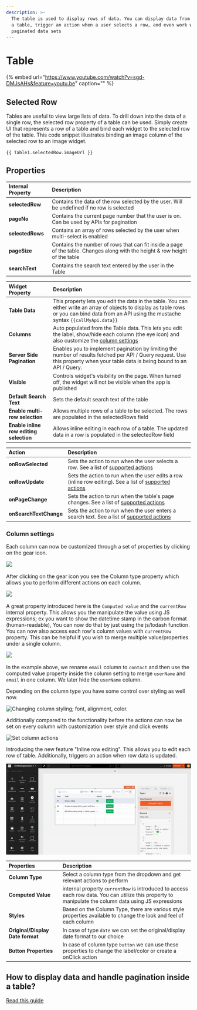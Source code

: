 ```yaml
---
description: >-
  The table is used to display rows of data. You can display data from an API in
  a table, trigger an action when a user selects a row, and even work with large
  paginated data sets
---
```


# Table

{% embed url="https://www.youtube.com/watch?v=sgd-DMJsAHs&feature=youtu.be" caption="" %}

## Selected Row

Tables are useful to view large lists of data. To drill down into the data of a single row, the selected row property of a table can be used. Simply create UI that represents a row of a table and bind each widget to the selected row of the table. This code snippet illustrates binding an image column of the selected row to an Image widget.

```text
{{ Table1.selectedRow.imageUrl }}
```

## Properties

| Internal Property | Description |
| :--- | :--- |
| **selectedRow** | Contains the data of the row selected by the user. Will be undefined if no row is selected |
| **pageNo** | Contains the current page number that the user is on. Can be used by APIs for pagination |
| **selectedRows** | Contains an array of rows selected by the user when multi-select is enabled |
| **pageSize** | Contains the number of rows that can fit inside a page of the table. Changes along with the height & row height of the table |
| **searchText** | Contains the search text entered by the user in the Table |

| Widget Property | Description |
| :--- | :--- |
| **Table Data** | This property lets you edit the data in the table. You can either write an array of objects to display as table rows or you can bind data from an API using the mustache syntax `{{callMyApi.data}}` |
| **Columns** | Auto populated from the Table data. This lets you edit the label, show/hide each column \(the eye icon\) and also customize the [column settings](https://docs.appsmith.com/widget-reference/table#column-settings) |
| **Server Side Pagination** | Enables you to implement pagination by limiting the number of results fetched per API / Query request. Use this property when your table data is being bound to an API / Query. |
| **Visible** | Controls widget's visibility on the page. When turned off, the widget will not be visible when the app is published |
| **Default Search Text** | Sets the default search text of the table |
| **Enable multi-row selection** | Allows multiple rows of a table to be selected. The rows are populated in the selectedRows field |
| **Enable inline row editing selection** | Allows inline editing in each row of a table. The updated data in a row is populated in the selectedRow field |

| Action | Description |
| :--- | :--- |
| **onRowSelected** | Sets the action to run when the user selects a row. See a list of [supported actions](../core-concepts/writing-code/appsmith-framework.md) |
| **onRowUpdate** | Sets the action to run when the user edits a row \(inline row editing\). See a list of [supported actions](../core-concepts/writing-code/appsmith-framework.md) |
| **onPageChange** | Sets the action to run when the table's page changes. See a list of [supported actions](../core-concepts/writing-code/appsmith-framework.md) |
| **onSearchTextChange** | Sets the action to run when the user enters a search text. See a list of [supported actions](../core-concepts/writing-code/appsmith-framework.md) |

### Column settings

Each column can now be customized through a set of properties by clicking on the gear icon.

![](../.gitbook/assets/table-click-cog.gif)

After clicking on the gear icon you see the Column type property which allows you to perform different actions on each column.

![](../.gitbook/assets/table-gif2.gif)

A great property introduced here is the `Computed value` and the `currentRow` internal property. This allows you the manipulate the value using JS expressions; ex you want to show the datetime stamp in the carbon format \(human-readable\), You can now do that by just using the js/lodash function. You can now also access each row's column values with `currentRow` property. This can be helpful if you wish to merge multiple value/properties under a single column.

![](../.gitbook/assets/current-row-show-hide-3.gif)

In the example above, we rename `email` column to `contact` and then use the computed value property inside the column setting to merge `userName` and `email` in one column. We later hide the `userName` column.

Depending on the column type you have some control over styling as well now.

![Changing column styling; font, alignment, color.](../.gitbook/assets/edit-column-styles-4.gif)

Additionally compared to the functionality before the actions can now be set on every column with customization over style and click events

![Set column actions](../.gitbook/assets/column-action-uttons-5.gif)

Introducing the new feature "Inline row editing". This allows you to edit each row of table. Additionally, triggers an action when row data is updated.

![Inline row editing](../.gitbook/assets/table-inline-editing.gif)

| Properties | Description |
| :--- | :--- |
| **Column Type** | Select a column type from the dropdown and get relevant actions to perform |
| **Computed Value** | internal property `currentRow` is introduced to access each row data. You can utilize this property to manipulate the column data using JS expressions |
| **Styles** | Based on the Column Type, there are various style properties available to change the look and feel of each column |
| **Original/Display Date format** | In case of type `date` we can set the original/display date format to our choice |
| **Button Properties** | In case of column type `button` we can use these properties to change the label/color or create a onClick action |

## How to display data and handle pagination inside a table?

[Read this guide](../core-concepts/displaying-data-read/display-data-tables.md#pagination)

